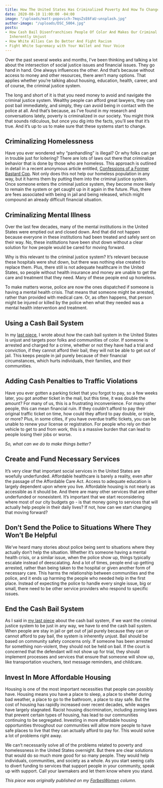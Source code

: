 ```yaml
---
title: How The United States Has Criminalized Poverty And How To Change That Now
date: 2020-08-10 11:00:00 -04:00
image: "/uploads/matt-popovich-7mqsZsE6FaU-unsplash.jpg"
author-image: "/uploads/DSC_5004.jpg"
posts:
- How Cash Bail Disenfranchises People Of Color And Makes Our Criminal Justice System
  Inherently Unjust
- How White Allies Can Do Better And Fight Racism
- Fight White Supremacy with Your Wallet and Your Voice
---
```


Over the past several weeks and months, I’ve been thinking and talking a lot about the intersection of social justice issues and financial issues. They go hand in hand. One always influences the other. And that’s because without access to money and other resources, there aren’t many options. That applies whether you’re talking about housing, education, health, career, and of course, the criminal justice system.

The long and short of it is that you need money to avoid and navigate the criminal justice system. Wealthy people can afford great lawyers, they can post bail immediately, and simply, they can avoid being in contact with the police at all. And that’s because, as I’ve found in my research and conversations lately, poverty is criminalized in our society. You might think that sounds ridiculous, but once you dig into the facts, you’ll see that it’s true. And it’s up to us to make sure that these systems start to change.

## **Criminalizing Homelessness**

Have you ever wondered why “panhandling” is illegal? Or why folks can get in trouble just for loitering? There are lots of laws out there that criminalize behavior that is done by those who are homeless. This approach is outlined in detail in a recent anonymous article entitled, [Confessions of a Former Bastard Cop](https://medium.com/@OfcrACab/confessions-of-a-former-bastard-cop-bb14d17bc759 "https://medium.com/@OfcrACab/confessions-of-a-former-bastard-cop-bb14d17bc759"). Not only does this not help our homeless population in any way, but it harms them by putting them into the criminal justice system. Once someone enters the criminal justice system, they become more likely to remain the system or get caught up in it again in the future. Plus, there are fees associated with being in jail and being released, which might compound an already difficult financial situation.

## **Criminalizing Mental Illness**

Over the last few decades, many of the mental institutions in the United States were emptied out and closed down. And that did not happen because everyone in these institutions had been treated and safely sent on their way. No, these institutions have been shut down without a clear solution for how people would be cared for moving forward.

Why is this relevant to the criminal justice system? It’s relevant because these hospitals were shut down, but there was nothing else created to replace them. Plus, there still is not adequate healthcare in the United States, so people without health insurance and money are unable to get the care and treatment that they need. Many of these people end up homeless.

To make matters worse, police are now the ones dispatched if someone is having a mental health crisis. That means that someone might be arrested, rather than provided with medical care. Or, as often happens, that person might be injured or killed by the police when what they needed was a mental health intervention and treatment.

## **Using a Cash Bail System**

In my [last piece](https://www.forbes.com/sites/maggiegermano/2020/06/26/how-cash-bail-disenfranchises-people-of-color-and-makes-our-criminal-justice-system-inherently-unjust/#260362853b54 "https://www.forbes.com/sites/maggiegermano/2020/06/26/how-cash-bail-disenfranchises-people-of-color-and-makes-our-criminal-justice-system-inherently-unjust/#260362853b54"), I wrote about how the cash bail system in the United States is unjust and targets poor folks and communities of color. If someone is arrested and charged for a crime, whether or not they have had a trial and conviction, if they cannot afford their bail, they will not be able to get out of jail. This keeps people in jail purely because of their financial circumstances, which hurts individuals, their families, and their communities.

## **Adding Cash Penalties to Traffic Violations**

Have you ever gotten a parking ticket that you forgot to pay, so a few weeks later, you got another ticket in the mail, but this time, it was double the amount? For many of us, this is a frustrating inconvenience. For many other people, this can mean financial ruin. If they couldn’t afford to pay their original traffic ticket on time, how could they afford to pay double, or triple, or more? Plus, in some cities, if you have overdue traffic tickets, you can be unable to renew your license or registration. For people who rely on their vehicle to get to and from work, this is a massive burden that can lead to people losing their jobs or worse.

*So, what can we do to make things better?*

## **Create and Fund Necessary Services**

It’s very clear that important social services in the United States are woefully underfunded. Affordable healthcare is barely a reality, even after the passage of the Affordable Care Act. Access to adequate education is largely dependent upon where you live. Affordable housing is not nearly as accessible as it should be. And there are many other services that are either underfunded or nonexistent. It’s important that we start reconsidering where most of our city budgets go - is that money going to services that will actually help people in their daily lives? If not, how can we start changing that moving forward?

## **Don’t Send the Police to Situations Where They Won’t Be Helpful**

We’ve heard many stories about police being sent to situations where they actually don’t help the situation. Whether it’s someone having a mental health crisis, or a similar issue, when the police show up, things typically escalate instead of deescalating. And a lot of times, people end up getting arrested, rather than being taken to the hospital or given another form of necessary care. This harms the relationship between communities and the police, and it ends up harming the people who needed help in the first place. Instead of expecting the police to handle every single issue, big or small, there need to be other service providers who respond to specific issues.

## **End the Cash Bail System**

As I said in [my last piece](https://forbes.com/sites/maggiegermano/2020/06/26/how-cash-bail-disenfranchises-people-of-color-and-makes-our-criminal-justice-system-inherently-unjust/#6615679b3b54 "https://forbes.com/sites/maggiegermano/2020/06/26/how-cash-bail-disenfranchises-people-of-color-and-makes-our-criminal-justice-system-inherently-unjust/#6615679b3b54") about the cash bail system, if we want the criminal justice system to be just in any way, we have to end the cash bail system. When people are stay in jail or get out of jail purely because they can or cannot afford to pay bail, the system is inherently unjust. Bail should be based on community safety concerns only. If someone has been arrested for something non-violent, they should not be held on bail. If the court is concerned that the defendant will not show up for trial, they should implement processes and services that ensure that someone will show up, like transportation vouchers, text message reminders, and childcare.

## **Invest In More Affordable Housing**

Housing is one of the most important necessities that people can possibly have. Housing means you have a place to sleep, a place to shelter during bad weather, a place to go to the bathroom, a place to stay safe. But the cost of housing has rapidly increased over recent decades, while wages have largely stagnated. Racist housing discrimination, including zoning laws that prevent certain types of housing, has lead to our communities continuing to be segregated. Investing in more affordable housing opportunities throughout our communities will allow more people to have safe places to live that they can actually afford to pay for. This would solve a lot of problems right away.

We can’t necessarily solve all of the problems related to poverty and homelessness in the United States overnight. But there are clear solutions that would do so much more good for so many people. They would help individuals, communities, and society as a whole. As you start seeing calls to divert funding to services that support people in your community, speak up with support. Call your lawmakers and let them know where you stand.

*This piece was originally published on my [ForbesWomen](https://www.forbes.com/sites/maggiegermano/2020/08/04/how-the-united-states-has-criminalized-poverty-and-how-to-change-that-now/#482aa70c3281) column.*
